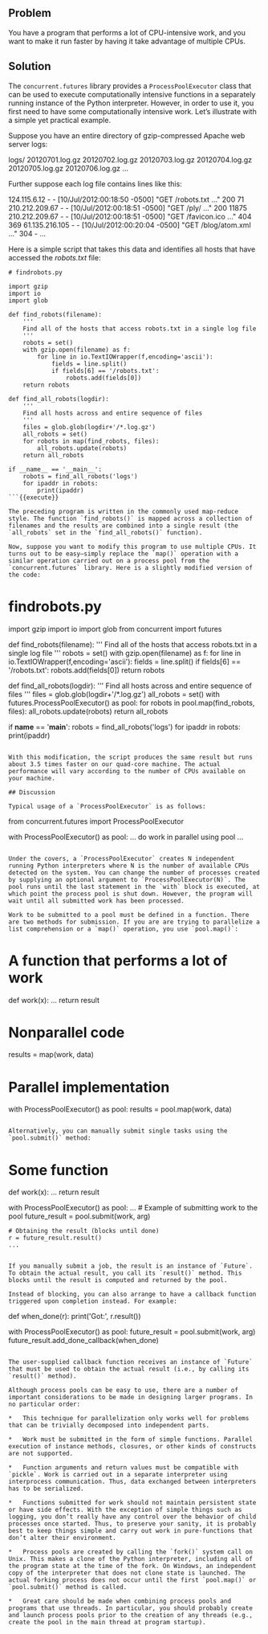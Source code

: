## Problem

You have a program that performs a lot of CPU-intensive work, and you want to make it run faster by having it take advantage of multiple CPUs.

## Solution

The `concurrent.futures` library provides a `ProcessPoolExecutor` class that can be used to execute computationally intensive functions in a separately running instance of the Python interpreter. However, in order to use it, you first need to have some computationally intensive work. Let’s illustrate with a simple yet practical example.

Suppose you have an entire directory of gzip-compressed Apache web server logs:

logs/
   20120701.log.gz
   20120702.log.gz
   20120703.log.gz
   20120704.log.gz
   20120705.log.gz
   20120706.log.gz
   ...

Further suppose each log file contains lines like this:

124.115.6.12 - - \[10/Jul/2012:00:18:50 -0500\] "GET /robots.txt ..." 200 71
210.212.209.67 - - \[10/Jul/2012:00:18:51 -0500\] "GET /ply/ ..." 200 11875
210.212.209.67 - - \[10/Jul/2012:00:18:51 -0500\] "GET /favicon.ico ..." 404 369
61.135.216.105 - - \[10/Jul/2012:00:20:04 -0500\] "GET /blog/atom.xml ..." 304 -
...

Here is a simple script that takes this data and identifies all hosts that have accessed the _robots.txt_ file:

```
# findrobots.py

import gzip
import io
import glob

def find_robots(filename):
    '''
    Find all of the hosts that access robots.txt in a single log file
    '''
    robots = set()
    with gzip.open(filename) as f:
        for line in io.TextIOWrapper(f,encoding='ascii'):
            fields = line.split()
            if fields[6] == '/robots.txt':
                robots.add(fields[0])
    return robots

def find_all_robots(logdir):
    '''
    Find all hosts across and entire sequence of files
    '''
    files = glob.glob(logdir+'/*.log.gz')
    all_robots = set()
    for robots in map(find_robots, files):
        all_robots.update(robots)
    return all_robots

if __name__ == '__main__':
    robots = find_all_robots('logs')
    for ipaddr in robots:
        print(ipaddr)
```{{execute}}

The preceding program is written in the commonly used map-reduce style. The function `find_robots()` is mapped across a collection of filenames and the results are combined into a single result (the `all_robots` set in the `find_all_robots()` function).

Now, suppose you want to modify this program to use multiple CPUs. It turns out to be easy—​simply replace the `map()` operation with a similar operation carried out on a process pool from the `concurrent.futures` library. Here is a slightly modified version of the code:

```
# findrobots.py

import gzip
import io
import glob
from concurrent import futures

def find_robots(filename):
    '''
    Find all of the hosts that access robots.txt in a single log file
    '''
    robots = set()
    with gzip.open(filename) as f:
        for line in io.TextIOWrapper(f,encoding='ascii'):
            fields = line.split()
            if fields[6] == '/robots.txt':
                robots.add(fields[0])
    return robots

def find_all_robots(logdir):
    '''
    Find all hosts across and entire sequence of files
    '''
    files = glob.glob(logdir+'/*.log.gz')
    all_robots = set()
    with futures.ProcessPoolExecutor() as pool:
        for robots in pool.map(find_robots, files):
            all_robots.update(robots)
    return all_robots

if __name__ == '__main__':
    robots = find_all_robots('logs')
    for ipaddr in robots:
        print(ipaddr)
```{{execute}}

With this modification, the script produces the same result but runs about 3.5 times faster on our quad-core machine. The actual performance will vary according to the number of CPUs available on your machine.

## Discussion

Typical usage of a `ProcessPoolExecutor` is as follows:

```
from concurrent.futures import ProcessPoolExecutor

with ProcessPoolExecutor() as pool:
    ...
    do work in parallel using pool
    ...
```{{execute}}

Under the covers, a `ProcessPoolExecutor` creates N independent running Python interpreters where N is the number of available CPUs detected on the system. You can change the number of processes created by supplying an optional argument to `ProcessPoolExecutor(N)`. The pool runs until the last statement in the `with` block is executed, at which point the process pool is shut down. However, the program will wait until all submitted work has been processed.

Work to be submitted to a pool must be defined in a function. There are two methods for submission. If you are are trying to parallelize a list comprehension or a `map()` operation, you use `pool.map()`:

```
# A function that performs a lot of work
def work(x):
    ...
    return result

# Nonparallel code
results = map(work, data)

# Parallel implementation
with ProcessPoolExecutor() as pool:
    results = pool.map(work, data)
```{{execute}}

Alternatively, you can manually submit single tasks using the `pool.submit()` method:

```
# Some function
def work(x):
    ...
    return result

with ProcessPoolExecutor() as pool:
    ...
    # Example of submitting work to the pool
    future_result = pool.submit(work, arg)

    # Obtaining the result (blocks until done)
    r = future_result.result()
    ...
```{{execute}}

If you manually submit a job, the result is an instance of `Future`. To obtain the actual result, you call its `result()` method. This blocks until the result is computed and returned by the pool.

Instead of blocking, you can also arrange to have a callback function triggered upon completion instead. For example:

```
def when_done(r):
    print('Got:', r.result())

with ProcessPoolExecutor() as pool:
     future_result = pool.submit(work, arg)
     future_result.add_done_callback(when_done)
```{{execute}}

The user-supplied callback function receives an instance of `Future` that must be used to obtain the actual result (i.e., by calling its `result()` method).

Although process pools can be easy to use, there are a number of important considerations to be made in designing larger programs. In no particular order:

*   This technique for parallelization only works well for problems that can be trivially decomposed into independent parts.
    
*   Work must be submitted in the form of simple functions. Parallel execution of instance methods, closures, or other kinds of constructs are not supported.
    
*   Function arguments and return values must be compatible with `pickle`. Work is carried out in a separate interpreter using interprocess communication. Thus, data exchanged between interpreters has to be serialized.
    
*   Functions submitted for work should not maintain persistent state or have side effects. With the exception of simple things such as logging, you don’t really have any control over the behavior of child processes once started. Thus, to preserve your sanity, it is probably best to keep things simple and carry out work in pure-functions that don’t alter their environment.
    
*   Process pools are created by calling the `fork()` system call on Unix. This makes a clone of the Python interpreter, including all of the program state at the time of the fork. On Windows, an independent copy of the interpreter that does not clone state is launched. The actual forking process does not occur until the first `pool.map()` or `pool.submit()` method is called.
    
*   Great care should be made when combining process pools and programs that use threads. In particular, you should probably create and launch process pools prior to the creation of any threads (e.g., create the pool in the main thread at program startup).